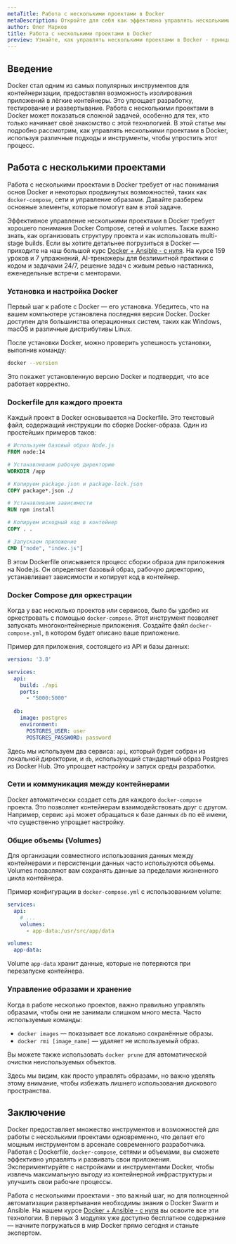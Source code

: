 ```yaml
---
metaTitle: Работа с несколькими проектами в Docker
metaDescription: Откройте для себя как эффективно управлять несколькими проектами в Docker - от настройки окружения до выполнения контейнеров. Основные концепции и примеры помогут вам.
author: Олег Марков
title: Работа с несколькими проектами в Docker
preview: Узнайте, как управлять несколькими проектами в Docker - принципы настройки, возможности оркестрации и полезные советы. Ваше путеводное руководство в мире контейнеров.
---
```


## Введение

Docker стал одним из самых популярных инструментов для контейнеризации, предоставляя возможность изолирования приложений в лёгкие контейнеры. Это упрощает разработку, тестирование и развертывание. Работа с несколькими проектами в Docker может показаться сложной задачей, особенно для тех, кто только начинает своё знакомство с этой технологией. В этой статье мы подробно рассмотрим, как управлять несколькими проектами в Docker, используя различные подходы и инструменты, чтобы упростить этот процесс.

## Работа с несколькими проектами

Работа с несколькими проектами в Docker требует от нас понимания основ Docker и некоторых продвинутых возможностей, таких как `docker-compose`, сети и управление образами. Давайте разберем основные элементы, которые помогут вам в этой задаче.

Эффективное управление несколькими проектами в Docker требует хорошего понимания Docker Compose, сетей и volumes. Также важно знать, как организовать структуру проекта и как использовать multi-stage builds. Если вы хотите детальнее погрузиться в Docker — приходите на наш большой курс [Docker + Ansible - с нуля](https://purpleschool.ru/course/docker). На курсе 159 уроков и 7 упражнений, AI-тренажеры для безлимитной практики с кодом и задачами 24/7, решение задач с живым ревью наставника, еженедельные встречи с менторами.

### Установка и настройка Docker

Первый шаг к работе с Docker — его установка. Убедитесь, что на вашем компьютере установлена последняя версия Docker. Docker доступен для большинства операционных систем, таких как Windows, macOS и различные дистрибутивы Linux.

После установки Docker, можно проверить успешность установки, выполнив команду:

```bash
docker --version
```
Это покажет установленную версию Docker и подтвердит, что все работает корректно.

### Dockerfile для каждого проекта

Каждый проект в Docker основывается на Dockerfile. Это текстовый файл, содержащий инструкции по сборке Docker-образа. Один из простейших примеров таков:

```dockerfile
# Используем базовый образ Node.js
FROM node:14

# Устанавливаем рабочую директорию
WORKDIR /app

# Копируем package.json и package-lock.json
COPY package*.json ./

# Устанавливаем зависимости
RUN npm install

# Копируем исходный код в контейнер
COPY . .

# Запускаем приложение
CMD ["node", "index.js"]
```
В этом Dockerfile описывается процесс сборки образа для приложения на Node.js. Он определяет базовый образ, рабочую директорию, устанавливает зависимости и копирует код в контейнер.

### Docker Compose для оркестрации

Когда у вас несколько проектов или сервисов, было бы удобно их оркестровать с помощью `docker-compose`. Этот инструмент позволяет запускать многоконтейнерные приложения. Создайте файл `docker-compose.yml`, в котором будет описано ваше приложение.

Пример для приложения, состоящего из API и базы данных:

```yaml
version: '3.8'

services:
  api:
    build: ./api
    ports:
      - "5000:5000"
  
  db:
    image: postgres
    environment:
      POSTGRES_USER: user
      POSTGRES_PASSWORD: password
```

Здесь мы используем два сервиса: `api`, который будет собран из локальной директории, и `db`, использующий стандартный образ Postgres из Docker Hub. Это упрощает настройку и запуск среды разработки.

### Сети и коммуникация между контейнерами

Docker автоматически создает сеть для каждого `docker-compose` проекта. Это позволяет контейнерам взаимодействовать друг с другом. Например, сервис `api` может обращаться к базе данных `db` по её имени, что существенно упрощает настройку.

### Общие объемы (Volumes)

Для организации совместного использования данных между контейнерами и персистенции данных часто используются объемы. Volumes позволяют вам сохранять данные за пределами жизненного цикла контейнера.

Пример конфигурации в `docker-compose.yml` с использованием volume:

```yaml
services:
  api:
    # ...
    volumes:
      - app-data:/usr/src/app/data

volumes:
  app-data:
```

Volume `app-data` хранит данные, которые не потеряются при перезапуске контейнера.

### Управление образами и хранение

Когда в работе несколько проектов, важно правильно управлять образами, чтобы они не занимали слишком много места. Часто используемые команды:

- `docker images` — показывает все локально сохранённые образы.
- `docker rmi [image_name]` — удаляет не используемый образ.

Вы можете также использовать `docker prune` для автоматической очистки неиспользуемых объектов.

Здесь мы видим, как просто управлять образами, но важно уделять этому внимание, чтобы избежать лишнего использования дискового пространства.

## Заключение

Docker предоставляет множество инструментов и возможностей для работы с несколькими проектами одновременно, что делает его мощным инструментом в арсенале современного разработчика. Работая с Dockerfile, `docker-compose`, сетями и объемами, вы сможете эффективно управлять и развивать свои приложения. Экспериментируйте с настройками и инструментами Docker, чтобы извлечь максимальную выгоду из контейнерной инфраструктуры и улучшить свои рабочие процессы.

Работа с несколькими проектами - это важный шаг, но для полноценной автоматизации развертывания необходимы знания о Docker Swarm и Ansible. На нашем курсе [Docker + Ansible - с нуля](https://purpleschool.ru/course/docker) вы освоите все эти технологии. В первых 3 модулях уже доступно бесплатное содержание — начните погружаться в мир Docker прямо сегодня и станьте экспертом.

